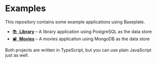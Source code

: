 # Examples

This repository contains some example applications using Baseplate.

- [📚&nbsp; **Library**](library) – A library application using PostgreSQL as the data store
- [📽&nbsp; **Movies**](movies) – A movies application using MongoDB as the data store

Both projects are written in TypeScript, but you can use plain JavaScript just as well.
